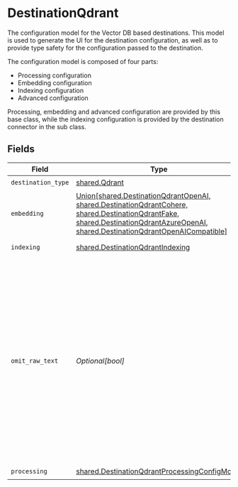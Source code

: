 # DestinationQdrant

The configuration model for the Vector DB based destinations. This model is used to generate the UI for the destination configuration,
as well as to provide type safety for the configuration passed to the destination.

The configuration model is composed of four parts:
* Processing configuration
* Embedding configuration
* Indexing configuration
* Advanced configuration

Processing, embedding and advanced configuration are provided by this base class, while the indexing configuration is provided by the destination connector in the sub class.


## Fields

| Field                                                                                                                                                                                                                                                    | Type                                                                                                                                                                                                                                                     | Required                                                                                                                                                                                                                                                 | Description                                                                                                                                                                                                                                              |
| -------------------------------------------------------------------------------------------------------------------------------------------------------------------------------------------------------------------------------------------------------- | -------------------------------------------------------------------------------------------------------------------------------------------------------------------------------------------------------------------------------------------------------- | -------------------------------------------------------------------------------------------------------------------------------------------------------------------------------------------------------------------------------------------------------- | -------------------------------------------------------------------------------------------------------------------------------------------------------------------------------------------------------------------------------------------------------- |
| `destination_type`                                                                                                                                                                                                                                       | [shared.Qdrant](../../models/shared/qdrant.md)                                                                                                                                                                                                           | :heavy_check_mark:                                                                                                                                                                                                                                       | N/A                                                                                                                                                                                                                                                      |
| `embedding`                                                                                                                                                                                                                                              | [Union[shared.DestinationQdrantOpenAI, shared.DestinationQdrantCohere, shared.DestinationQdrantFake, shared.DestinationQdrantAzureOpenAI, shared.DestinationQdrantOpenAICompatible]](../../models/shared/destinationqdrantembedding.md)                  | :heavy_check_mark:                                                                                                                                                                                                                                       | Embedding configuration                                                                                                                                                                                                                                  |
| `indexing`                                                                                                                                                                                                                                               | [shared.DestinationQdrantIndexing](../../models/shared/destinationqdrantindexing.md)                                                                                                                                                                     | :heavy_check_mark:                                                                                                                                                                                                                                       | Indexing configuration                                                                                                                                                                                                                                   |
| `omit_raw_text`                                                                                                                                                                                                                                          | *Optional[bool]*                                                                                                                                                                                                                                         | :heavy_minus_sign:                                                                                                                                                                                                                                       | Do not store the text that gets embedded along with the vector and the metadata in the destination. If set to true, only the vector and the metadata will be stored - in this case raw text for LLM use cases needs to be retrieved from another source. |
| `processing`                                                                                                                                                                                                                                             | [shared.DestinationQdrantProcessingConfigModel](../../models/shared/destinationqdrantprocessingconfigmodel.md)                                                                                                                                           | :heavy_check_mark:                                                                                                                                                                                                                                       | N/A                                                                                                                                                                                                                                                      |
